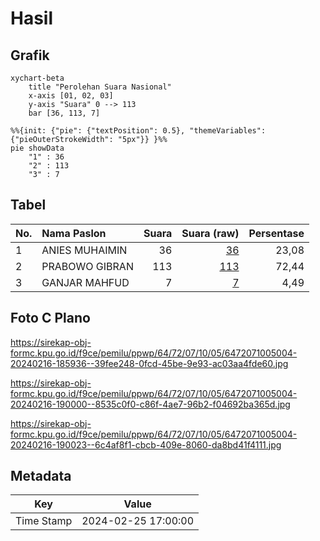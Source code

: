 # Hasil

## Grafik

```mermaid
xychart-beta
    title "Perolehan Suara Nasional"
    x-axis [01, 02, 03]
    y-axis "Suara" 0 --> 113
    bar [36, 113, 7]
```

```mermaid
%%{init: {"pie": {"textPosition": 0.5}, "themeVariables": {"pieOuterStrokeWidth": "5px"}} }%%
pie showData
    "1" : 36
    "2" : 113
    "3" : 7
```

## Tabel

| No. | Nama Paslon    | Suara | Suara (raw) | Persentase |
|:--- |:-------------- | -----:| -----------:| ----------:|
| 1   | ANIES MUHAIMIN | 36    | [36][p-1]   | 23,08      |
| 2   | PRABOWO GIBRAN | 113   | [113][p-2]  | 72,44      |
| 3   | GANJAR MAHFUD  | 7     | [7][p-3]    | 4,49       |


[p-1]: https://github.com/gigit-pemilu/pemilu-2024/blob/main/pilpres/hitung-suara/sub/64-kalimantan-timur/sub/72-kota-samarinda/sub/07-sambutan/sub/1005-pulau-atas/sub/004-tps/sub/paslon-1.txt
[p-2]: https://github.com/gigit-pemilu/pemilu-2024/blob/main/pilpres/hitung-suara/sub/64-kalimantan-timur/sub/72-kota-samarinda/sub/07-sambutan/sub/1005-pulau-atas/sub/004-tps/sub/paslon-2.txt
[p-3]: https://github.com/gigit-pemilu/pemilu-2024/blob/main/pilpres/hitung-suara/sub/64-kalimantan-timur/sub/72-kota-samarinda/sub/07-sambutan/sub/1005-pulau-atas/sub/004-tps/sub/paslon-3.txt

## Foto C Plano

https://sirekap-obj-formc.kpu.go.id/f9ce/pemilu/ppwp/64/72/07/10/05/6472071005004-20240216-185936--39fee248-0fcd-45be-9e93-ac03aa4fde60.jpg

https://sirekap-obj-formc.kpu.go.id/f9ce/pemilu/ppwp/64/72/07/10/05/6472071005004-20240216-190000--8535c0f0-c86f-4ae7-96b2-f04692ba365d.jpg

https://sirekap-obj-formc.kpu.go.id/f9ce/pemilu/ppwp/64/72/07/10/05/6472071005004-20240216-190023--6c4af8f1-cbcb-409e-8060-da8bd41f4111.jpg


## Metadata

| Key        | Value               |
| ---------- | ------------------- |
| Time Stamp | 2024-02-25 17:00:00 |



